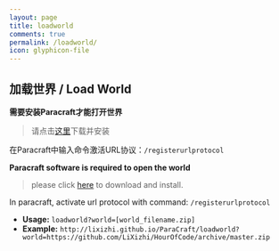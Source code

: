 ```yaml
---
layout: page
title: loadworld
comments: true
permalink: /loadworld/
icon: glyphicon-file
---
```


<script>
function getRequests() {
    var s1 = location.search.substring(1, location.search.length).split('&'),
        r = {}, s2, i;
    for (i = 0; i < s1.length; i += 1) {
        s2 = s1[i].split('=');
        r[decodeURIComponent(s2[0]).toLowerCase()] = decodeURIComponent(s2[1]);
    }
    return r;
};
function LoadWorld(){
    var QueryString = getRequests();
    if(QueryString["world"]){
        var url = "paracraft://cmd/loadworld " + QueryString["world"];
        document.getElementById('myframe').src = url;
        document.getElementById('url').innerHTML = url;
    }
}
$(LoadWorld);
</script>

## 加载世界 / Load World
<div id="url"></div>
<iframe id="myframe" width="0px" height="0px" style="display:none"></iframe>

**需要安装Paracraft才能打开世界**

> 请点击[这里](http://www.paracraft.cn/)下载并安装
    
在Paracraft中输入命令激活URL协议：`/registerurlprotocol`
        
**Paracraft software is required to open the world** 
> please click [here](http://www.paracraft.cn/) to download and install.

In paracraft, activate url protocol with command: `/registerurlprotocol`

* **Usage:**  `loadworld?world=[world_filename.zip]`
* **Example:** `http://lixizhi.github.io/ParaCraft/loadworld?world=https://github.com/LiXizhi/HourOfCode/archive/master.zip`
